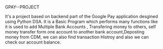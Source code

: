 GPAY--PROJECT

It's a project based on backend part of the Google Pay application desgined using Python DSA. It is a Basic Program which performs many functions like it is used to add Multiple Bank Accounts , Transfering money to others, self money transfer form one account to another bank account,Deposting money from CDM, we can also find transaction Histroy and also we can check our account balance.
